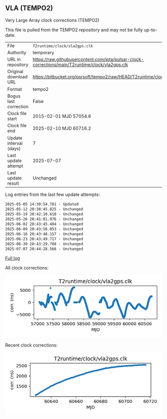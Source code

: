 
## VLA (TEMPO2)

Very Large Array clock corrections (TEMPO2)

This file is pulled from the TEMPO2 repository and may not be fully
up-to-date.

|     |     |
|:--- |:--- |
| File | `T2runtime/clock/vla2gps.clk` |
| Authority | temporary |
| URL in repository | <https://raw.githubusercontent.com/ipta/pulsar-clock-corrections/main/T2runtime/clock/vla2gps.clk> |
| Original download URL | <https://bitbucket.org/psrsoft/tempo2/raw/HEAD/T2runtime/clock/vla2gps.clk> |
| Format | tempo2 |
| Bogus last correction | False |
| Clock file start | 2015-02-01 MJD 57054.6 |
| Clock file end | 2025-02-10 MJD 60716.2 |
| Update interval (days) | 7 |
| Last update attempt | 2025-07-07 |
| Last update result | Unchanged |

Log entries from the last few update attempts:
```
2025-05-05 14:30:54.781 - Updated
2025-05-12 20:38:45.825 - Unchanged
2025-05-19 20:42:10.618 - Unchanged
2025-05-26 20:41:01.976 - Unchanged
2025-06-02 20:43:45.484 - Unchanged
2025-06-09 20:43:56.053 - Unchanged
2025-06-16 20:43:48.157 - Unchanged
2025-06-23 20:43:49.717 - Unchanged
2025-06-30 20:43:29.708 - Unchanged
2025-07-07 20:44:28.566 - Unchanged
```
[Full log](https://raw.githubusercontent.com/ipta/pulsar-clock-corrections/main/log/T2runtime/clock/vla2gps.clk.log)


All clock corrections:

![plot of all clock corrections](vla2gps.clk.png "All corrections")

Recent clock corrections:

![plot of recent clock corrections](vla2gps.clk.short.png "Recent corrections")

